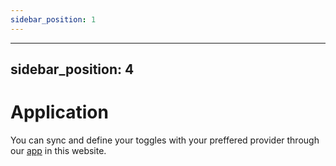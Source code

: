 ```yaml
---
sidebar_position: 1
---
```

---
sidebar_position: 4
---

# Application

You can sync and define your toggles with your preffered provider through our [app](/app) in this website.